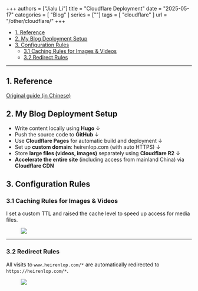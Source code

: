 +++
authors = ["Jialu Li"]
title = "Cloudflare Deployment"
date = "2025-05-17"
categories = [
    "Blog"
]
series = [""]
tags = [
    "cloudflare"
]
url = "/other/cloudflare/"
+++
- [1. Reference](#1-reference)
- [2. My Blog Deployment Setup](#2-my-blog-deployment-setup)
- [3. Configuration Rules](#3-configuration-rules)
  - [3.1 Caching Rules for Images \& Videos](#31-caching-rules-for-images--videos)
  - [3.2 Redirect Rules](#32-redirect-rules)

---

## 1. Reference

[Original guide (in Chinese)](https://akearer.top/post/how-to-setup-a-blog-with-hugo-and-cfpages/)

## 2. My Blog Deployment Setup

- Write content locally using **Hugo**
      ↓  
- Push the source code to **GitHub**
      ↓  
- Use **Cloudflare Pages** for automatic build and deployment
      ↓  
- Set up **custom domain**: heirenlop.com (with auto HTTPS)
      ↓  
- Store **large files (videos, images)** separately using **Cloudflare R2**
      ↓  
- **Accelerate the entire site** (including access from mainland China) via **Cloudflare CDN**

## 3. Configuration Rules

### 3.1 Caching Rules for Images & Videos

I set a custom TTL and raised the cache level to speed up access for media files.

<div class="image">
  <figure>
    <a data-fancybox="gallery" href="https://cdn.heirenlop.com/other/cloudflare1.png">
      <img src="https://cdn.heirenlop.com/other/cloudflare1.png" loading="lazy">
    </a>
  </figure>
</div>

---

### 3.2 Redirect Rules

All visits to `www.heirenlop.com/*` are automatically redirected to `https://heirenlop.com/*`.

<div class="image">
  <figure>
    <a data-fancybox="gallery" href="https://cdn.heirenlop.com/other/cloudflare2.png">
      <img src="https://cdn.heirenlop.com/other/cloudflare2.png" loading="lazy">
    </a>
  </figure>
</div>
